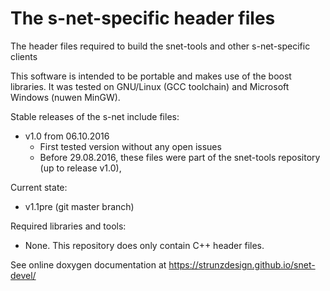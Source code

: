 # The s-net-specific header files
The header files required to build the snet-tools and other s-net-specific clients

This software is intended to be portable and makes use of the boost libraries. It was tested on GNU/Linux (GCC toolchain)
and Microsoft Windows (nuwen MinGW).

Stable releases of the s-net include files:
- v1.0 from 06.10.2016
  - First tested version without any open issues
  - Before 29.08.2016, these files were part of the snet-tools repository (up to release v1.0),

Current state:
- v1.1pre (git master branch)

Required libraries and tools:
- None. This repository does only contain C++ header files.

See online doxygen documentation at https://strunzdesign.github.io/snet-devel/

